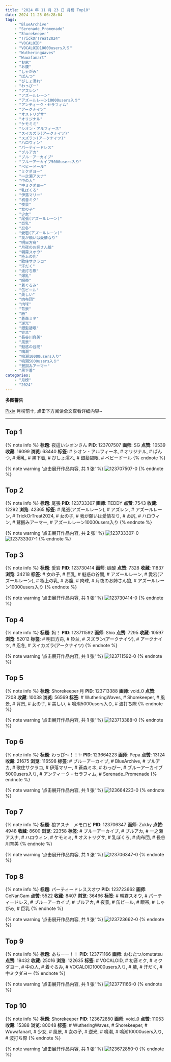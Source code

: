 ```yaml
---
title: "2024 年 11 月 23 日 月榜 Top10"
date: 2024-11-25 06:28:04
tags:
    - "BlueArchive"
    - "Serenade_Promenade"
    - "Shorekeeper"
    - "TrickOrTreat2024"
    - "VOCALOID"
    - "VOCALOID10000users入り"
    - "WutheringWaves"
    - "Wuwafanart"
    - "お尻"
    - "お腹"
    - "しゃがみ"
    - "ぱんつ"
    - "びしょ濡れ"
    - "わっぴー"
    - "アズレン"
    - "アズールレーン"
    - "アズールレーン10000users入り"
    - "アンティーク・セラフィム"
    - "アークナイツ"
    - "オストリグサ"
    - "オリジナル"
    - "ケモミミ"
    - "シオン・アルフィーネ"
    - "スイカズラ(アークナイツ)"
    - "スズラン(アークナイツ)"
    - "ハロウィン"
    - "パーティードレス"
    - "ブルアカ"
    - "ブルーアーカイブ"
    - "ブルーアーカイブ5000users入り"
    - "ベビードール"
    - "ミクダヨー"
    - "一之瀬アスナ"
    - "中の人"
    - "中ミクダヨー"
    - "乳ぼくろ"
    - "伊落マリー"
    - "初音ミク"
    - "夜景"
    - "女の子"
    - "少女"
    - "尾張(アズールレーン)"
    - "巨乳"
    - "忍冬"
    - "愛宕(アズールレーン)"
    - "我が願いは愛情なり"
    - "明日方舟"
    - "月夜のお姉さん狼"
    - "朝霧スオウ"
    - "極上の乳"
    - "歌住サクラコ"
    - "汗だく"
    - "波打ち際"
    - "爆乳"
    - "眼帯"
    - "着ぐるみ"
    - "缶ビール"
    - "美しい"
    - "肉布団"
    - "肉球"
    - "背景"
    - "腋"
    - "蒼森ミネ"
    - "逆光"
    - "銀髪碧眼"
    - "铃兰"
    - "長谷川育美"
    - "風景"
    - "魅惑の谷間"
    - "鳴潮"
    - "鳴潮10000users入り"
    - "鳴潮5000users入り"
    - "鷲掴みアーマー"
    - "黒下着"
categories:
    - "月榜"
    - "2024"
---
```


<i class="fa fa-triangle-exclamation"></i>**多图警告**<i class="fa fa-triangle-exclamation"></i>

[Pixiv](https://www.pixiv.net/) 月榜前十, 点击下方阅读全文查看详细内容~

<!-- more -->

---

## Top 1

{% note info %}
**标题**: 夜這いシオンさん
**PID**: 123707507 **画师**: SG
**点赞**: 10539 **收藏**: 16099 **浏览**: 63440
**标签**: # シオン・アルフィーネ, # オリジナル, # ぱんつ, # 爆乳, # 黒下着, # びしょ濡れ, # 銀髪碧眼, # ベビードール
{% endnote %}

{% note warning '点击展开作品内容, 共 **1** 张' %}
![123707507-0](https://i.pixiv.re/img-original/img/2024/10/27/00/34/30/123707507_p0.png)
{% endnote %}

## Top 2

{% note info %}
**标题**: 尾張
**PID**: 123733307 **画师**: TEDDY
**点赞**: 7543 **收藏**: 12292 **浏览**: 42365
**标签**: # 尾張(アズールレーン), # アズレン, # アズールレーン, # TrickOrTreat2024, # 女の子, # 我が願いは愛情なり, # お尻, # ハロウィン, # 鷲掴みアーマー, # アズールレーン10000users入り
{% endnote %}

{% note warning '点击展开作品内容, 共 **2** 张' %}
![123733307-0](https://i.pixiv.re/img-original/img/2024/10/27/20/41/48/123733307_p0.jpg)
![123733307-1](https://i.pixiv.re/img-original/img/2024/10/27/20/41/48/123733307_p1.jpg)
{% endnote %}

## Top 3

{% note info %}
**标题**: 愛宕
**PID**: 123730414 **画师**: 碳酸
**点赞**: 7328 **收藏**: 11837 **浏览**: 34218
**标签**: # 女の子, # 巨乳, # 魅惑の谷間, # アズールレーン, # 愛宕(アズールレーン), # 極上の乳, # お腹, # 肉球, # 月夜のお姉さん狼, # アズールレーン10000users入り
{% endnote %}

{% note warning '点击展开作品内容, 共 **1** 张' %}
![123730414-0](https://i.pixiv.re/img-original/img/2024/10/27/19/19/22/123730414_p0.jpg)
{% endnote %}

## Top 4

{% note info %}
**标题**: 妈！
**PID**: 123711592 **画师**: Shio
**点赞**: 7295 **收藏**: 10597 **浏览**: 52012
**标签**: # 明日方舟, # 铃兰, # スズラン(アークナイツ), # アークナイツ, # 忍冬, # スイカズラ(アークナイツ)
{% endnote %}

{% note warning '点击展开作品内容, 共 **1** 张' %}
![123711592-0](https://i.pixiv.re/img-original/img/2024/10/27/03/34/45/123711592_p0.jpg)
{% endnote %}

## Top 5

{% note info %}
**标题**: Shorekeeper·月
**PID**: 123713388 **画师**: void_0
**点赞**: 7208 **收藏**: 10038 **浏览**: 56569
**标签**: # WutheringWaves, # Shorekeeper, # 風景, # 背景, # 女の子, # 美しい, # 鳴潮5000users入り, # 波打ち際
{% endnote %}

{% note warning '点击展开作品内容, 共 **1** 张' %}
![123713388-0](https://i.pixiv.re/img-original/img/2024/10/27/06/08/20/123713388_p0.jpg)
{% endnote %}

## Top 6

{% note info %}
**标题**: わっぴ～！！✨
**PID**: 123664223 **画师**: Pepa
**点赞**: 13124 **收藏**: 21675 **浏览**: 116598
**标签**: # ブルーアーカイブ, # BlueArchive, # ブルアカ, # 歌住サクラコ, # 伊落マリー, # 蒼森ミネ, # わっぴー, # ブルーアーカイブ5000users入り, # アンティーク・セラフィム, # Serenade_Promenade
{% endnote %}

{% note warning '点击展开作品内容, 共 **1** 张' %}
![123664223-0](https://i.pixiv.re/img-original/img/2024/10/25/20/14/37/123664223_p0.png)
{% endnote %}

## Top 7

{% note info %}
**标题**: 狼アスナ　メモロビ
**PID**: 123706347 **画师**: Zukky
**点赞**: 4948 **收藏**: 8600 **浏览**: 22358
**标签**: # ブルーアーカイブ, # ブルアカ, # 一之瀬アスナ, # ハロウィン, # ケモミミ, # オストリグサ, # 乳ぼくろ, # 肉布団, # 長谷川育美
{% endnote %}

{% note warning '点击展开作品内容, 共 **1** 张' %}
![123706347-0](https://i.pixiv.re/img-original/img/2024/10/27/00/07/14/123706347_p0.png)
{% endnote %}

## Top 8

{% note info %}
**标题**: パーティードレススオウ
**PID**: 123723662 **画师**: CeNanGam
**点赞**: 5522 **收藏**: 8407 **浏览**: 36466
**标签**: # 朝霧スオウ, # パーティードレス, # ブルーアーカイブ, # ブルアカ, # 夜景, # 缶ビール, # 眼帯, # しゃがみ, # 巨乳
{% endnote %}

{% note warning '点击展开作品内容, 共 **1** 张' %}
![123723662-0](https://i.pixiv.re/img-original/img/2024/10/27/15/22/34/123723662_p0.jpg)
{% endnote %}

## Top 9

{% note info %}
**标题**: あちーー！！
**PID**: 123771166 **画师**: おむたつ/omutatsu
**点赞**: 19432 **收藏**: 25016 **浏览**: 122635
**标签**: # VOCALOID, # 初音ミク, # ミクダヨー, # 中の人, # 着ぐるみ, # VOCALOID10000users入り, # 腋, # 汗だく, # 中ミクダヨー
{% endnote %}

{% note warning '点击展开作品内容, 共 **1** 张' %}
![123771166-0](https://i.pixiv.re/img-original/img/2024/10/29/00/06/30/123771166_p0.jpg)
{% endnote %}

## Top 10

{% note info %}
**标题**: Shorekeeper
**PID**: 123672850 **画师**: void_0
**点赞**: 11053 **收藏**: 15388 **浏览**: 80048
**标签**: # WutheringWaves, # Shorekeeper, # Wuwafanart, # 少女, # 風景, # 女の子, # 逆光, # 鳴潮, # 鳴潮10000users入り, # 波打ち際
{% endnote %}

{% note warning '点击展开作品内容, 共 **1** 张' %}
![123672850-0](https://i.pixiv.re/img-original/img/2024/10/26/00/05/27/123672850_p0.jpg)
{% endnote %}
